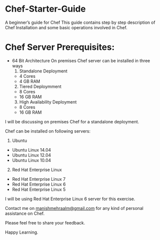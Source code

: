 # Chef-Starter-Guide
A beginner’s guide for Chef
This guide contains step by step description of Chef Installation and some basic operations involved in Chef.  
 

# Chef Server Prerequisites: 
  * 64 Bit Architecture
  On premises Chef server can be installed in three ways
    1. Standalone Deployment
      * 4 Cores
      * 4 GB RAM
    2. Tiered Deploymment
      * 8 Cores
      * 16 GB RAM
    3. High Availability Deployment
      * 8 Cores
      * 16 GB RAM

I will be discussing on premises Chef for a standalone deployment.

Chef can be installed on following servers:
  1. Ubuntu
   * Ubuntu Linux 14.04
   * Ubuntu Linux 12.04
   * Ubuntu Linux 10.04
  2. Red Hat Enterprise Linux
   * Red Hat Enterprise Linux 7
   * Red Hat Enterprise Linux 6
   * Red Hat Enterprise Linux 5

I will be using Red Hat Enterprise Linux 6 server for this exercise.




Contact me on manishmehraalm@gmail.com for any kind of personal assistance on Chef.

Please feel free to share your feedback.

Happy Learning.

